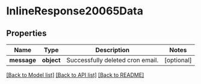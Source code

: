 # InlineResponse20065Data

## Properties
Name | Type | Description | Notes
------------ | ------------- | ------------- | -------------
**message** | **object** | Successfully deleted cron email. | [optional] 

[[Back to Model list]](../README.md#documentation-for-models) [[Back to API list]](../README.md#documentation-for-api-endpoints) [[Back to README]](../README.md)

